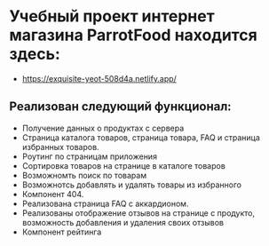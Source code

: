 # Учебный проект интернет магазина ParrotFood находится здесь:
- https://exquisite-yeot-508d4a.netlify.app/


## Реализован следующий функционал:

- Получение данных о продуктах с сервера
- Страница каталога товаров, страница товара, FAQ и страница избранных товаров.
- Роутинг по страницам приложения
- Сортировка товаров на странице в каталоге товаров
- Возможномть поиск по товарам
- Возможнотсь добавлять и удалять товары из избранного
- Компонент 404.
- Реализована страница FAQ с аккардионом.
- Реализованы отображение отзывов на странице с продукто, возможность добавления и удаления своих отзывов
- Компонент рейтинга

